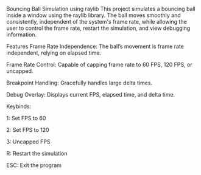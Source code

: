 Bouncing Ball Simulation using raylib
This project simulates a bouncing ball inside a window using the raylib library. The ball moves smoothly and consistently, independent of the system's frame rate, while allowing the user to control the frame rate, restart the simulation, and view debugging information.

Features
Frame Rate Independence: The ball’s movement is frame rate independent, relying on elapsed time.

Frame Rate Control: Capable of capping frame rate to 60 FPS, 120 FPS, or uncapped.

Breakpoint Handling: Gracefully handles large delta times.

Debug Overlay: Displays current FPS, elapsed time, and delta time.

Keybinds:

1: Set FPS to 60

2: Set FPS to 120

3: Uncapped FPS

R: Restart the simulation

ESC: Exit the program
